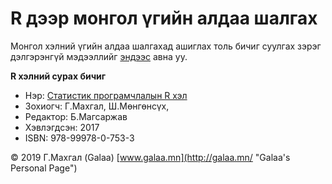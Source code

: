 # R дээр монгол үгийн алдаа шалгах

Монгол хэлний үгийн алдаа шалгахад ашиглах толь бичиг суулгах зэрэг дэлгэрэнгүй мэдээллийг [эндээс](http://www.galaa.mn/blog/post/179) авна уу.

**R хэлний сурах бичиг**

* Нэр: [Статистик програмчлалын R хэл](http://magadlal.mn/books/id-2.html)
* Зохиогч: Г.Махгал, Ш.Мөнгөнсүх, 
* Редактор: Б.Магсаржав
* Хэвлэгдсэн: 2017
* ISBN: 978-99978-0-753-3

© 2019 Г.Махгал (Galaa) [www.galaa.mn](http://galaa.mn/ "Galaa's Personal Page")

